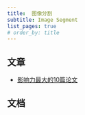 ```yaml
---
title:  图像分割
subtitle: Image Segment
list_pages: true
# order_by: title
---
```


## 文章

* [影响力最大的10篇论文](https://mp.weixin.qq.com/s/iF9oj0blS-alg--bZVUlGQ)

## 文档

